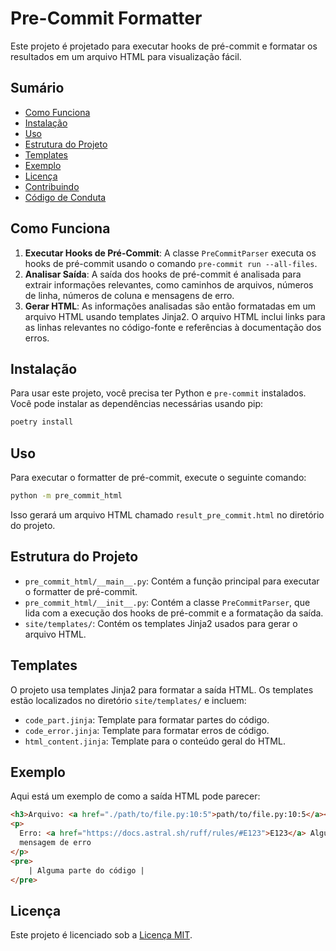 # Pre-Commit Formatter

Este projeto é projetado para executar hooks de pré-commit e formatar os resultados em um arquivo HTML para visualização fácil.

## Sumário

- [Como Funciona](#como-funciona)
- [Instalação](#instalação)
- [Uso](#uso)
- [Estrutura do Projeto](#estrutura-do-projeto)
- [Templates](#templates)
- [Exemplo](#exemplo)
- [Licença](#licença)
- [Contribuindo](CONTRIBUTING.md)
- [Código de Conduta](CODE_OF_CONDUCT.md)

## Como Funciona

1. **Executar Hooks de Pré-Commit**: A classe `PreCommitParser` executa os hooks de pré-commit usando o comando `pre-commit run --all-files`.
2. **Analisar Saída**: A saída dos hooks de pré-commit é analisada para extrair informações relevantes, como caminhos de arquivos, números de linha, números de coluna e mensagens de erro.
3. **Gerar HTML**: As informações analisadas são então formatadas em um arquivo HTML usando templates Jinja2. O arquivo HTML inclui links para as linhas relevantes no código-fonte e referências à documentação dos erros.

## Instalação

Para usar este projeto, você precisa ter Python e `pre-commit` instalados. Você pode instalar as dependências necessárias usando pip:

```sh
poetry install
```

## Uso

Para executar o formatter de pré-commit, execute o seguinte comando:

```sh
python -m pre_commit_html
```

Isso gerará um arquivo HTML chamado `result_pre_commit.html` no diretório do projeto.

## Estrutura do Projeto

- `pre_commit_html/__main__.py`: Contém a função principal para executar o formatter de pré-commit.
- `pre_commit_html/__init__.py`: Contém a classe `PreCommitParser`, que lida com a execução dos hooks de pré-commit e a formatação da saída.
- `site/templates/`: Contém os templates Jinja2 usados para gerar o arquivo HTML.

## Templates

O projeto usa templates Jinja2 para formatar a saída HTML. Os templates estão localizados no diretório `site/templates/` e incluem:

- `code_part.jinja`: Template para formatar partes do código.
- `code_error.jinja`: Template para formatar erros de código.
- `html_content.jinja`: Template para o conteúdo geral do HTML.

## Exemplo

Aqui está um exemplo de como a saída HTML pode parecer:

```html
<h3>Arquivo: <a href="./path/to/file.py:10:5">path/to/file.py:10:5</a></h3>
<p>
  Erro: <a href="https://docs.astral.sh/ruff/rules/#E123">E123</a> Alguma
  mensagem de erro
</p>
<pre>
    | Alguma parte do código |
</pre>
```

## Licença

Este projeto é licenciado sob a [Licença MIT](./LICENSE).
